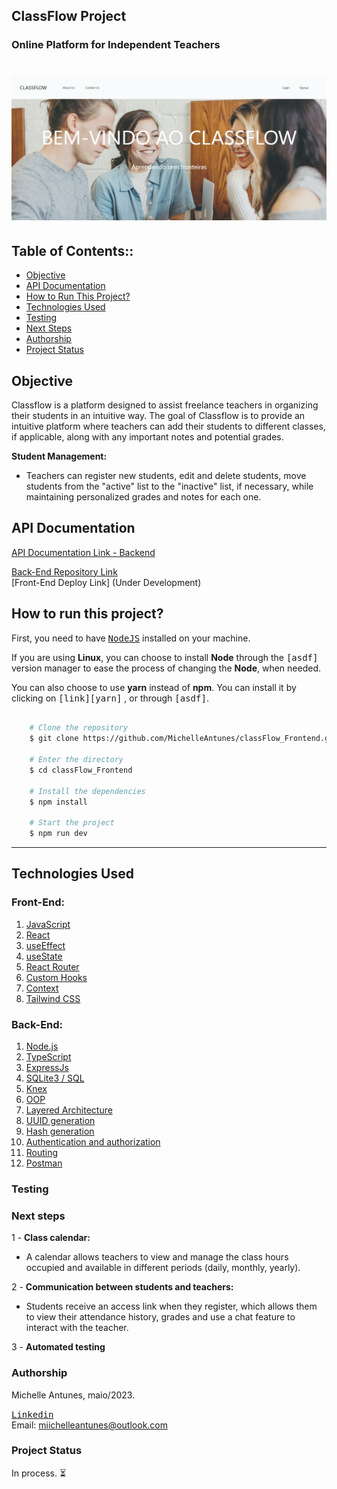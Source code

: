 ## ClassFlow Project

### Online Platform for Independent Teachers

<h1 align="center">
    <img alt="ProjetDev" title="ProjetDev" src="./src/assets/HomeImg.jpg" />
</h1>

## Table of Contents::

- <a href="#Objective"> Objective </a>
- <a href="#API Documentation - Backend"> API Documentation </a>
- <a href="#How to Run This Project?"> How to Run This Project? </a>
- <a href="#Technologies Used"> Technologies Used </a>
- <a href="#Testing"> Testing </a>
- <a href="# Next Steps"> Next Steps </a>
- <a href="#Authorship"> Authorship </a>
- <a href="#ProjectStatus"> Project Status </a>

## Objective

Classflow is a platform designed to assist freelance teachers in organizing their students in an intuitive way. The goal of Classflow is to provide an intuitive platform where teachers can add their students to different classes, if applicable, along with any important notes and potential grades.

**Student Management:**

- Teachers can register new students, edit and delete students, move students from the "active" list to the "inactive" list, if necessary, while maintaining personalized grades and notes for each one.

## API Documentation

[API Documentation Link - Backend](https://documenter.getpostman.com/view/25825355/2sA2r3amFv)

[Back-End Repository Link](https://github.com/MichelleAntunes/classFlow_Backend.git)  <br>
[Front-End Deploy Link] (Under Development)

## How to run this project?

First, you need to have <kbd>[NodeJS](https://nodejs.org/en/download/)</kbd> installed on your machine.

If you are using **Linux**, you can choose to install **Node** through the <kbd>[asdf]</kbd> version manager to ease the process of changing the **Node**, when needed.

You can also choose to use **yarn** instead of **npm**. You can install it by clicking on <kbd>[link][yarn]</kbd> , or through <kbd>[asdf]</kbd>.

```bash

    # Clone the repository
    $ git clone https://github.com/MichelleAntunes/classFlow_Frontend.git

    # Enter the directory
    $ cd classFlow_Frontend

    # Install the dependencies
    $ npm install

    # Start the project
    $ npm run dev
```

---

## Technologies Used

### Front-End:

1. [JavaScript](https://www.javascript.com/)
2. [React](https://react.dev/)
3. [useEffect](https://legacy.reactjs.org/docs/hooks-effect.html)
4. [useState](https://legacy.reactjs.org/docs/hooks-state.html)
5. [React Router](https://reactrouter.com/en/main)
6. [Custom Hooks](https://legacy.reactjs.org/docs/hooks-custom.html)
7. [Context](https://legacy.reactjs.org/docs/context.html)
8. [Tailwind CSS](https://tailwindcss.com/)

### Back-End:

1. [Node.js](https://nodejs.org/en)
2. [TypeScript](https://www.typescriptlang.org/)
3. [ExpressJs](https://expressjs.com/)
4. [SQLite3 / SQL](https://sqlite.org/index.html)
5. [Knex](https://knexjs.org/)
6. [OOP](https://pt.wikipedia.org/wiki/Programa%C3%A7%C3%A3o_orientada_a_objetos)
7. [Layered Architecture](https://pt.wikipedia.org/wiki/Arquitetura_multicamada)
8. [UUID generation](https://pt.wikipedia.org/wiki/Identificador_%C3%BAnico_universal)
9. [Hash generation](https://pt.wikipedia.org/wiki/Fun%C3%A7%C3%A3o_hash_criptogr%C3%A1fica)
10. [Authentication and authorization](https://pt.wikipedia.org/wiki/Autoriza%C3%A7%C3%A3o)
11. [Routing](https://acervolima.com/roteamento-em-node-js/)
12. [Postman](https://www.postman.com/)

### Testing

### Next steps

1 - **Class calendar:**

- A calendar allows teachers to view and manage the class hours occupied and available in different periods (daily, monthly, yearly).

2 - **Communication between students and teachers:**

- Students receive an access link when they register, which allows them to view their attendance history, grades and use a chat feature to interact with the teacher.

3 - **Automated testing**

### Authorship

Michelle Antunes, maio/2023.
<br>

<kbd>[Linkedin](www.linkedin.com/in/michelle-antunes-868b24156)</kbd>
<br>
Email: miichelleantunes@outlook.com

### Project Status

In process. ⏳
